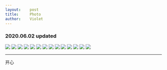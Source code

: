 ```yaml
---
layout:    post
title:     Photo
author:    Violet
---
```

### 2020.06.02 updated

![](img/fuji/2020-06-02/2020_0206_10202100.jpg)
![](img/fuji/2020-06-02/2020_0301_14192700.jpg)
![](img/fuji/2020-06-02/2020_0510_18283700.jpg)
![](img/fuji/2020-06-02/2020_0510_18284100.jpg)
![](img/fuji/2020-06-02/2020_0530_19054600.jpg)
![](img/fuji/2020-06-02/2020_0530_19055600.jpg)
![](img/fuji/2020-06-02/2020_0530_19060100.jpg)
![](img/fuji/2020-06-02/2020_0530_19060500.jpg)
![](img/fuji/2020-06-02/tmp-cam-1707137874530098401.jpg)
![](img/fuji/2020-06-02/tmp-cam-3608071043735979233.jpg)
![](img/fuji/2020-06-02/tmp-cam-7793196667526383856.jpg)
![](img/fuji/2020-06-02/tmp-cam-810206175802261674.jpg)
![](img/fuji/2020-06-02/tmp-cam-8874670657399994205.jpg)
![](img/fuji/2020-06-02/tmp-cam-9198881468737749576.jpg)

***
开心

